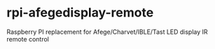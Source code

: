 # rpi-afegedisplay-remote
Raspberry PI replacement for Afege/Charvet/IBLE/Tast LED display IR remote control
